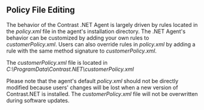 <!--
title: "Level 2 Rules - Introduction"
description: "Introduction to .NET Level 2 Rules"
tags: "installation policy customization rules level agent .Net"
-->

## Policy File Editing

The behavior of the Contrast .NET Agent is largely driven by rules located in the *policy.xml* file in the agent's installation directory. The .NET Agent's behavior can be customized by adding your own rules to *customerPolicy.xml*.  Users can also override rules in *policy.xml* by adding a rule with the same method signature to *customerPolicy.xml*.  

The *customerPolicy.xml* file is located in *C:\ProgramData\Contrast.NET\customerPolicy.xml*

Please note that the agent's default *policy.xml* should not be directly modified because users' changes will be lost when a new version of Contrast.NET is installed.  The *customerPolicy.xml* file will not be overwritten during software updates.